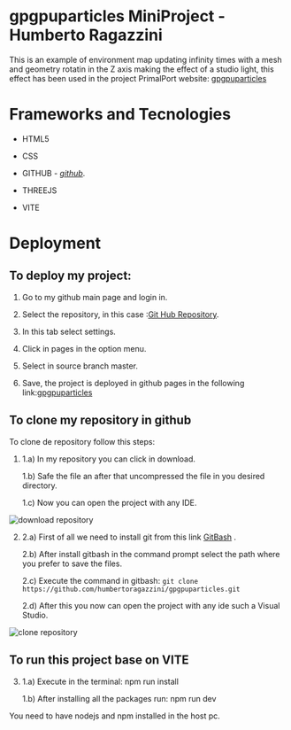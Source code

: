# gpgpuparticles MiniProject - Humberto Ragazzini

This is an example of environment map updating infinity times with a mesh and geometry rotatin in the Z axis making the effect of a studio light, this effect has been used in the project PrimalPort website: [gpgpuparticles](https://humbertoragazzini.github.io/gpgpuparticless/dist/)

# **Frameworks and Tecnologies**

- HTML5

- CSS

- GITHUB - _[github](https://github.com/)_.

- THREEJS

- VITE

# **Deployment**

## To deploy my project:

1. Go to my github main page and login in.

2. Select the repository, in this case :[Git Hub Repository](https://github.com/humbertoragazzini/gpgpuparticless).
3. In this tab select settings.
4. Click in pages in the option menu.
5. Select in source branch master.
6. Save, the project is deployed in github pages in the following link:[gpgpuparticles](https://humbertoragazzini.github.io/gpgpuparticless/dist/)

## **To clone my repository in github**

To clone de repository follow this steps:

1.  1.a) In my repository you can click in download.

    1.b) Safe the file an after that uncompressed the file in you desired directory.

    1.c) Now you can open the project with any IDE.

![download repository](design/animation/clone/download.gif)

2.  2.a) First of all we need to install git from this link [GitBash](https://git-scm.com/downloads) .

    2.b) After install gitbash in the command prompt select the path where you prefer to save the files.

    2.c) Execute the command in gitbash:
    `git clone https://github.com/humbertoragazzini/gpgpuparticles.git `

    2.d) After this you now can open the project with any ide such a Visual Studio.

![clone repository](design/animation/clone/clone.gif)

## **To run this project base on VITE**

3.  1.a) Execute in the terminal: npm run install

    1.b) After installing all the packages run: npm run dev

You need to have nodejs and npm installed in the host pc.
